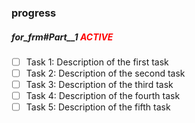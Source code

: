### progress

##### for_frm#Part__1  <span style="color: red;">ACTIVE</span>

- [ ] Task 1: Description of the first task
- [ ] Task 2: Description of the second task
- [ ] Task 3: Description of the third task
- [ ] Task 4: Description of the fourth task
- [ ] Task 5: Description of the fifth task
